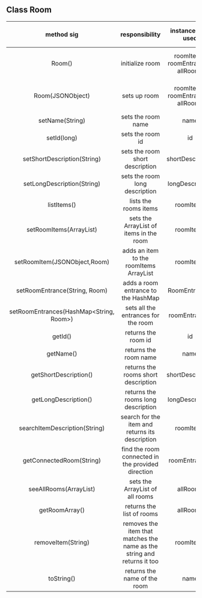 ## Class Room

| method sig | responsibility | instance vars used | other class methods called | objects used with method calls | lines of code |
|:----------:|:--------------:|:------------------:|:--------------------------:|:------------------------------:|:-------------:|
|Room()| initialize room |roomItems, roomEntrances, allRooms|setId(Long), setName(String), setShortDescription(String), setLongDescription(String)|this|9|
|Room(JSONObject)|sets up room|roomItems, roomEntrances, allRooms|setId(long), setName(String), setShortDescription(String), setLongDescription(String)|this|9|
|setName(String)|sets the room name|name|none|String newName|3|
|setId(long)|sets the room id|id|none|long newId|3|
|setShortDescription(String)|sets the room short description|shortDescription|none|String newShort|3|
|setLongDescription(String)|sets the room long description|longDescription|none|String newLong|3|
|listItems()|lists the rooms items|roomItems|none|none|3|
|setRoomItems(ArrayList<Item>)|sets the ArrayList of items in the room|roomItems|none|ArrayList<Item> newRoomItems|3|
|setRoomItem(JSONObject,Room)|adds an item to the roomItems ArrayList|roomItems|none|JSONObject tempItem|9|
|setRoomEntrance(String, Room)|adds a room entrance to the HashMap|RoomEntrances|none|String direction, roomEntrances|4|
|setRoomEntrances(HashMap<String, Room>)|sets all the entrances for the room|roomEntrances|none|none|3|
|getId()|returns the room id|id|none|none|3|
|getName()|returns the room name|name|none|none|3|
|getShortDescription()|returns the rooms short description|shortDescription|none|none|3|
|getLongDescription()|returns the rooms long description|longDescription|none|none|3|
|searchItemDescription(String)|search for the item and returns its description|roomItems|getLongDescription(), getName()|roomItems, Item item, String itemSearched|9|
|getConnectedRoom(String)|find the room connected in the provided direction|roomEntrances|none|roomEntrances, String direction|4|
|seeAllRooms(ArrayList<Room>)|sets the ArrayList of all rooms|allRooms|none|none|3|
|getRoomArray()|returns the list of rooms|allRooms|none|none|3|
|removeItem(String)|removes the item that matches the name as the string and returns it too|roomItems|getName()|roomItems, String itemName|10|
|toString()|returns the name of the room|name|none|none|3|
